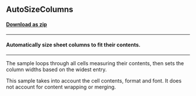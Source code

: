 ## AutoSizeColumns
#### [Download as zip](https://downgit.github.io/#/home?url=https://github.com/GrapeCity/ComponentOne-WPF-Samples/tree/master/\NET_4.5.2\C1.WPF.Excel\CS\AutoSizeColumns)
____
#### Automatically size sheet columns to fit their contents.
____
The sample loops through all cells measuring their contents, then sets
the column widths based on the widest entry.

This sample takes into account the cell contents, format and font. It
does not account for content wrapping or merging.

